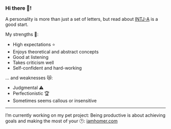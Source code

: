 ### Hi there 👋!

A personality is more than just a set of letters, but read about [INTJ-A](https://personalityjunkie.com/05/intj-t-vs-intj-a-personality-type/) is a good start.

My strengths :muscle::
- High expectations :star:
- Enjoys theoretical and abstract concepts
- Good at listening
- Takes criticism well
- Self-confident and hard-working

... and weaknesses :crying_cat_face::
- Judgmental :warning:
- Perfectionistic :trophy:
- Sometimes seems callous or insensitive

---

I’m currently working on my pet project:
Being productive is about achieving goals and making the most of your :clock2:: [iamhomer.com](https://www.iamhomer.com) 
